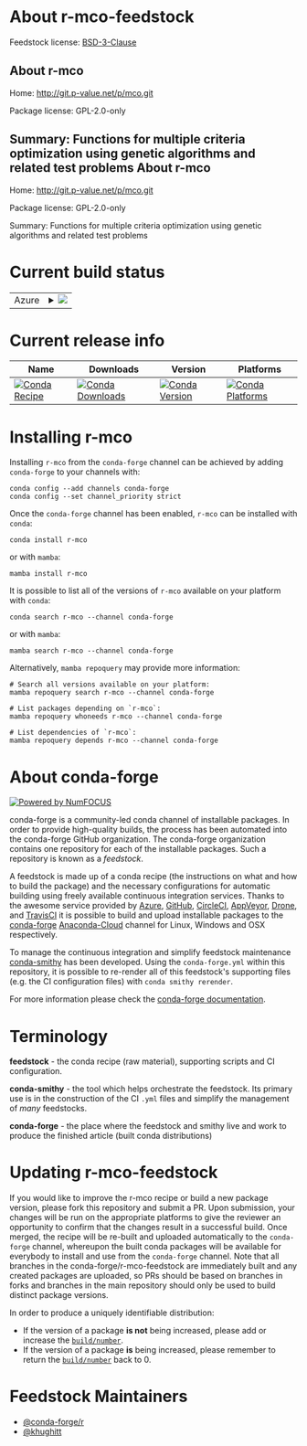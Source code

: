 About r-mco-feedstock
=====================

Feedstock license: [BSD-3-Clause](https://github.com/conda-forge/r-mco-feedstock/blob/main/LICENSE.txt)

About r-mco
-----------

Home: http://git.p-value.net/p/mco.git

Package license: GPL-2.0-only

Summary: Functions for multiple criteria optimization using genetic algorithms and related test problems
About r-mco
-----------

Home: http://git.p-value.net/p/mco.git

Package license: GPL-2.0-only

Summary: Functions for multiple criteria optimization using genetic algorithms and related test problems

Current build status
====================


<table>
    
  <tr>
    <td>Azure</td>
    <td>
      <details>
        <summary>
          <a href="https://dev.azure.com/conda-forge/feedstock-builds/_build/latest?definitionId=7872&branchName=main">
            <img src="https://dev.azure.com/conda-forge/feedstock-builds/_apis/build/status/r-mco-feedstock?branchName=main">
          </a>
        </summary>
        <table>
          <thead><tr><th>Variant</th><th>Status</th></tr></thead>
          <tbody><tr>
              <td>linux_64_r_base4.2</td>
              <td>
                <a href="https://dev.azure.com/conda-forge/feedstock-builds/_build/latest?definitionId=7872&branchName=main">
                  <img src="https://dev.azure.com/conda-forge/feedstock-builds/_apis/build/status/r-mco-feedstock?branchName=main&jobName=linux&configuration=linux%20linux_64_r_base4.2" alt="variant">
                </a>
              </td>
            </tr><tr>
              <td>linux_64_r_base4.3</td>
              <td>
                <a href="https://dev.azure.com/conda-forge/feedstock-builds/_build/latest?definitionId=7872&branchName=main">
                  <img src="https://dev.azure.com/conda-forge/feedstock-builds/_apis/build/status/r-mco-feedstock?branchName=main&jobName=linux&configuration=linux%20linux_64_r_base4.3" alt="variant">
                </a>
              </td>
            </tr><tr>
              <td>osx_64_r_base4.2</td>
              <td>
                <a href="https://dev.azure.com/conda-forge/feedstock-builds/_build/latest?definitionId=7872&branchName=main">
                  <img src="https://dev.azure.com/conda-forge/feedstock-builds/_apis/build/status/r-mco-feedstock?branchName=main&jobName=osx&configuration=osx%20osx_64_r_base4.2" alt="variant">
                </a>
              </td>
            </tr><tr>
              <td>osx_64_r_base4.3</td>
              <td>
                <a href="https://dev.azure.com/conda-forge/feedstock-builds/_build/latest?definitionId=7872&branchName=main">
                  <img src="https://dev.azure.com/conda-forge/feedstock-builds/_apis/build/status/r-mco-feedstock?branchName=main&jobName=osx&configuration=osx%20osx_64_r_base4.3" alt="variant">
                </a>
              </td>
            </tr><tr>
              <td>win_64</td>
              <td>
                <a href="https://dev.azure.com/conda-forge/feedstock-builds/_build/latest?definitionId=7872&branchName=main">
                  <img src="https://dev.azure.com/conda-forge/feedstock-builds/_apis/build/status/r-mco-feedstock?branchName=main&jobName=win&configuration=win%20win_64_" alt="variant">
                </a>
              </td>
            </tr>
          </tbody>
        </table>
      </details>
    </td>
  </tr>
</table>

Current release info
====================

| Name | Downloads | Version | Platforms |
| --- | --- | --- | --- |
| [![Conda Recipe](https://img.shields.io/badge/recipe-r--mco-green.svg)](https://anaconda.org/conda-forge/r-mco) | [![Conda Downloads](https://img.shields.io/conda/dn/conda-forge/r-mco.svg)](https://anaconda.org/conda-forge/r-mco) | [![Conda Version](https://img.shields.io/conda/vn/conda-forge/r-mco.svg)](https://anaconda.org/conda-forge/r-mco) | [![Conda Platforms](https://img.shields.io/conda/pn/conda-forge/r-mco.svg)](https://anaconda.org/conda-forge/r-mco) |

Installing r-mco
================

Installing `r-mco` from the `conda-forge` channel can be achieved by adding `conda-forge` to your channels with:

```
conda config --add channels conda-forge
conda config --set channel_priority strict
```

Once the `conda-forge` channel has been enabled, `r-mco` can be installed with `conda`:

```
conda install r-mco
```

or with `mamba`:

```
mamba install r-mco
```

It is possible to list all of the versions of `r-mco` available on your platform with `conda`:

```
conda search r-mco --channel conda-forge
```

or with `mamba`:

```
mamba search r-mco --channel conda-forge
```

Alternatively, `mamba repoquery` may provide more information:

```
# Search all versions available on your platform:
mamba repoquery search r-mco --channel conda-forge

# List packages depending on `r-mco`:
mamba repoquery whoneeds r-mco --channel conda-forge

# List dependencies of `r-mco`:
mamba repoquery depends r-mco --channel conda-forge
```


About conda-forge
=================

[![Powered by
NumFOCUS](https://img.shields.io/badge/powered%20by-NumFOCUS-orange.svg?style=flat&colorA=E1523D&colorB=007D8A)](https://numfocus.org)

conda-forge is a community-led conda channel of installable packages.
In order to provide high-quality builds, the process has been automated into the
conda-forge GitHub organization. The conda-forge organization contains one repository
for each of the installable packages. Such a repository is known as a *feedstock*.

A feedstock is made up of a conda recipe (the instructions on what and how to build
the package) and the necessary configurations for automatic building using freely
available continuous integration services. Thanks to the awesome service provided by
[Azure](https://azure.microsoft.com/en-us/services/devops/), [GitHub](https://github.com/),
[CircleCI](https://circleci.com/), [AppVeyor](https://www.appveyor.com/),
[Drone](https://cloud.drone.io/welcome), and [TravisCI](https://travis-ci.com/)
it is possible to build and upload installable packages to the
[conda-forge](https://anaconda.org/conda-forge) [Anaconda-Cloud](https://anaconda.org/)
channel for Linux, Windows and OSX respectively.

To manage the continuous integration and simplify feedstock maintenance
[conda-smithy](https://github.com/conda-forge/conda-smithy) has been developed.
Using the ``conda-forge.yml`` within this repository, it is possible to re-render all of
this feedstock's supporting files (e.g. the CI configuration files) with ``conda smithy rerender``.

For more information please check the [conda-forge documentation](https://conda-forge.org/docs/).

Terminology
===========

**feedstock** - the conda recipe (raw material), supporting scripts and CI configuration.

**conda-smithy** - the tool which helps orchestrate the feedstock.
                   Its primary use is in the construction of the CI ``.yml`` files
                   and simplify the management of *many* feedstocks.

**conda-forge** - the place where the feedstock and smithy live and work to
                  produce the finished article (built conda distributions)


Updating r-mco-feedstock
========================

If you would like to improve the r-mco recipe or build a new
package version, please fork this repository and submit a PR. Upon submission,
your changes will be run on the appropriate platforms to give the reviewer an
opportunity to confirm that the changes result in a successful build. Once
merged, the recipe will be re-built and uploaded automatically to the
`conda-forge` channel, whereupon the built conda packages will be available for
everybody to install and use from the `conda-forge` channel.
Note that all branches in the conda-forge/r-mco-feedstock are
immediately built and any created packages are uploaded, so PRs should be based
on branches in forks and branches in the main repository should only be used to
build distinct package versions.

In order to produce a uniquely identifiable distribution:
 * If the version of a package **is not** being increased, please add or increase
   the [``build/number``](https://docs.conda.io/projects/conda-build/en/latest/resources/define-metadata.html#build-number-and-string).
 * If the version of a package **is** being increased, please remember to return
   the [``build/number``](https://docs.conda.io/projects/conda-build/en/latest/resources/define-metadata.html#build-number-and-string)
   back to 0.

Feedstock Maintainers
=====================

* [@conda-forge/r](https://github.com/conda-forge/r/)
* [@khughitt](https://github.com/khughitt/)

